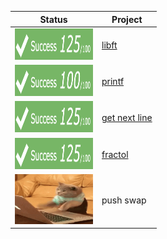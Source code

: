 | Status | Project |
| ------ | ------------------------ | 
|<img src="img/125.png" alt="125" width="125" height="50"> |<a href="https://github.com/dacortes/libft" target="_blank">libft</a>|
|<img src="img/100.png" alt="100" width="125" height="50"> |<a href="https://github.com/dacortes/printf" target="_blank">printf</a>|
|<img src="img/125.png" alt="125" width="125" height="50"> | <a href="https://github.com/dacortes/get_next_line" target="_blank">get next line</a>|
|<img src="img/125.png" alt="125" width="125" height="50"> |<a href="https://github.com/dacortes/fractol" target="_blank">fractol</a>|
|<img src="img/mad-typing.gif" alt="125" width="125" height="80"> |push swap|